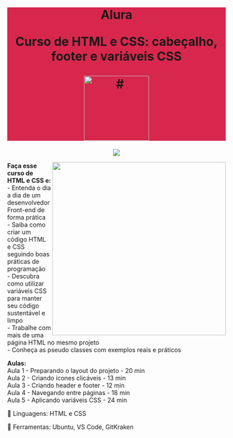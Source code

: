 <h1 align="center" style="background-color:#d8274d">
    <p>Alura</p>
    <p>Curso de
        HTML e CSS: cabeçalho, footer e variáveis CSS
    </p>
    <a href="https://cursos.alura.com.br/course/html-css-cabecalho-footer-variaveis-css">
        <img src="https://www.alura.com.br/assets/api/cursos/html-css-cabecalho-footer-variaveis-css.svg" alt="#" width="150" height="150">
    </a> 
</h1>

<p align="center">
    <img loading="lazy" src="http://img.shields.io/static/v1?label=STATUS&message=EM%20DESENVOLVIMENTO&color=GREEN&style=for-the-badge"/>
</p>
<img src="https://raw.githubusercontent.com/MicaelliMedeiros/micaellimedeiros/master/image/computer-illustration.png" min-width="400px" max-width="400px" width="400px" align="right">

<p align="left"> 
  <strong>Faça esse curso de HTML e CSS e:</strong></br>
- Entenda o dia a dia de um desenvolvedor Front-end de forma prática</br>
- Saiba como criar um código HTML e CSS seguindo boas práticas de programação</br>
- Descubra como utilizar variáveis CSS para manter seu código sustentável e limpo</br>
- Trabalhe com mais de uma página HTML no mesmo projeto</br>
- Conheça as pseudo classes com exemplos reais e práticos</br>
</p>

<p align="left">
  <strong>Aulas:</strong> </br> 
    Aula 1 - Preparando o layout do projeto - 20 min</br>
    Aula 2 - Criando ícones clicáveis - 13 min</br>
    Aula 3 - Criando header e footer - 12 min</br>
    Aula 4 - Navegando entre páginas - 18 min</br>
    Aula 5 - Aplicando variáveis CSS - 24 min</br>
</p>

<p align="left">
  🐙 Linguagens: HTML e CSS
</p>

<p align="left">
  💼 Ferramentas: Ubuntu, VS Code, GitKraken
</p>
